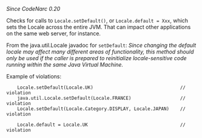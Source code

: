 
*Since CodeNarc 0.20*

Checks for calls to `Locale.setDefault()`, or `Locale.default = Xxx`, which sets the Locale
across the entire JVM. That can impact other applications on the same web server, for instance.

From the java.util.Locale javadoc for `setDefault`:
*Since changing the default locale may affect many different areas of functionality, this method
should only be used if the caller is prepared to reinitialize locale-sensitive code running within
the same Java Virtual Machine.*

Example of violations:

```
    Locale.setDefault(Locale.UK)                                // violation
    java.util.Locale.setDefault(Locale.FRANCE)                  // violation
    Locale.setDefault(Locale.Category.DISPLAY, Locale.JAPAN)    // violation

    Locale.default = Locale.UK                                  // violation
```

